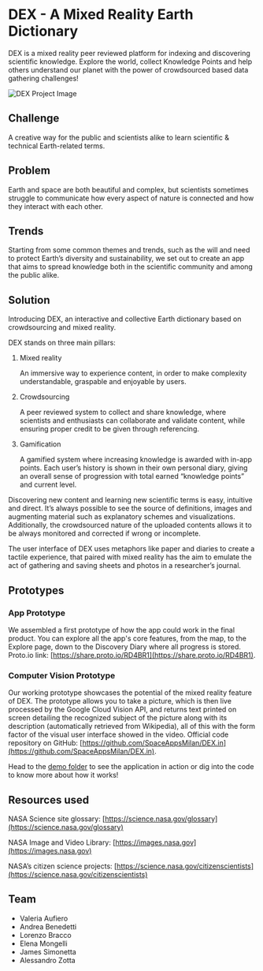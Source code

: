 # DEX - A Mixed Reality Earth Dictionary

DEX is a mixed reality peer reviewed platform for indexing and discovering scientific knowledge. Explore the world, collect Knowledge Points and help others understand our planet with the power of crowdsourced based data gathering challenges!

![DEX Project Image](https://api-2017.spaceappschallenge.org/team-photos/D-g_wlkkM3MZ4YTjgKsEAgzDH_g=/4995/width-800)

## Challenge

A creative way for the public and scientists alike to learn scientific & technical Earth-related terms.

## Problem

Earth and space are both beautiful and complex, but scientists sometimes struggle to communicate how every aspect of nature is connected and how they interact with each other.

## Trends

Starting from some common themes and trends, such as the will and need to protect Earth’s diversity and sustainability, we set out to create an app that aims to spread knowledge both in the scientific community and among the public alike.

## Solution

Introducing DEX, an interactive and collective Earth dictionary based on crowdsourcing and mixed reality.

DEX stands on three main pillars:

1. Mixed reality

    An immersive way to experience content, in order to make complexity understandable, graspable and enjoyable by users.

2. Crowdsourcing

    A peer reviewed system to collect and share knowledge, where scientists and enthusiasts can collaborate and validate content, while ensuring proper credit to be given through referencing.

3. Gamification

    A gamified system where increasing knowledge is awarded with in-app points. Each user’s history is shown in their own personal diary, giving an overall sense of progression with total earned “knowledge points” and current level.

Discovering new content and learning new scientific terms is easy, intuitive and direct. It’s always possible to see the source of definitions, images and augmenting material such as explanatory schemes and visualizations. Additionally, the crowdsourced nature of the uploaded contents allows it to be always monitored and corrected if wrong or incomplete.

The user interface of DEX uses metaphors like paper and diaries to create a tactile experience, that paired with mixed reality has the aim to emulate the act of gathering and saving sheets and photos in a researcher’s journal.

## Prototypes

### App Prototype

We assembled a first prototype of how the app could work in the final product. You can explore all the app's core features, from the map, to the Explore page, down to the Discovery Diary where all progress is stored. Proto.io link: [https://share.proto.io/RD4BR1](https://share.proto.io/RD4BR1).

### Computer Vision Prototype

Our working prototype showcases the potential of the mixed reality feature of DEX. The prototype allows you to take a picture, which is then live processed by the Google Cloud Vision API, and returns text printed on screen detailing the recognized subject of the picture along with its description (automatically retrieved from Wikipedia), all of this with the form factor of the visual user interface showed in the video. Official code repository on GitHub: [https://github.com/SpaceAppsMilan/DEX.in](https://github.com/SpaceAppsMilan/DEX.in).

Head to the [demo folder](https://github.com/SpaceAppsMilan/DEX.in/tree/master/demo) to see the application in action or dig into the code to know more about how it works!

## Resources used

NASA Science site glossary: [https://science.nasa.gov/glossary](https://science.nasa.gov/glossary)

NASA Image and Video Library: [https://images.nasa.gov](https://images.nasa.gov)

NASA’s citizen science projects: [https://science.nasa.gov/citizenscientists](https://science.nasa.gov/citizenscientists)

## Team

* Valeria Aufiero
* Andrea Benedetti
* Lorenzo Bracco
* Elena Mongelli
* James Simonetta
* Alessandro Zotta


